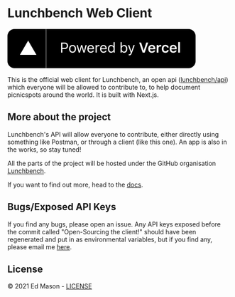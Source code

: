 # Lunchbench Web Client

[![Powered by Vercel](public/vercel.svg)](https://vercel.com/?utm_source=lunchbench&utm_campaign=oss)

This is the official web client for Lunchbench, an open api ([lunchbench/api](https://github.com/lunchbench/api)) which everyone will be allowed to contribute to, to help document picnicspots around the world. It is built with Next.js.

## More about the project

Lunchbench's API will allow everyone to contribute, either directly using something like Postman, or through a client (like this one). An app is also in the works, so stay tuned!

All the parts of the project will be hosted under the GitHub organisation [Lunchbench](https://github.com/lunchbench).

If you want to find out more, head to the [docs](https://lunchbench-docs.vercel.app).

<!-- ## Funding

When the API goes live, I will be paying for the hosting myself, but I will set up donations, probably via *Buy Me A Coffee*, if you want to contribute. -->

## Bugs/Exposed API Keys

If you find any bugs, please open an issue. Any API keys exposed before the commit called "Open-Sourcing the client!" should have been regenerated and put in as environmental variables, but if you find any, please email me [here](mailto:mynameisprivate3@gmail.com).

## License

&copy; 2021 Ed Mason - [LICENSE](LICENSE)
